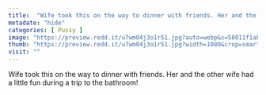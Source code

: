 ```yaml
---
title:  "Wife took this on the way to dinner with friends. Her and the other wife had a little fun during a trip to the bathroom!"
metadate: "hide"
categories: [ Pussy ]
image: "https://preview.redd.it/u7wm04j3o1r51.jpg?auto=webp&s=58011f1ab5b9f206a5001b05ffcca88f9df7a4bc"
thumb: "https://preview.redd.it/u7wm04j3o1r51.jpg?width=1080&crop=smart&auto=webp&s=85bf892468b022cf354de32a7c17a7d97136ae9d"
visit: ""
---
```

Wife took this on the way to dinner with friends. Her and the other wife had a little fun during a trip to the bathroom!
